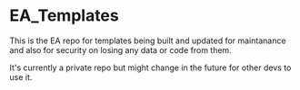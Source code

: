# EA_Templates

This is the EA repo for templates being built and updated for maintanance and also for security on losing any data or code from them.

It's currently a private repo but might change in the future for other devs to use it.
